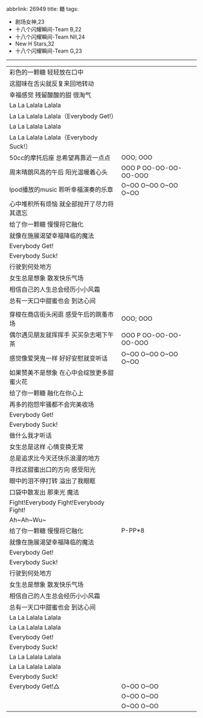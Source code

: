 abbrlink: 26949
title: 糖
tags:
  - 剧场女神,23
  - 十八个闪耀瞬间-Team B,22
  - 十八个闪耀瞬间-Team NII,24
  - New H Stars,32
  - 十八个闪耀瞬间-Team G,23
---
|      |      |
|--|--|
|彩色的一颗糖 轻轻放在口中|      |
|这甜味在舌尖就反复来回地转动|      |
|幸福感觉 残留酸酸的甜 很淘气|      |
|La La Lalala Lalala|      |
|La La Lalala Lalala（Everybody Get!）|      |
|La La Lalala Lalala|      |
|La La Lalala Lalala（Everybody Suck!）|      |
|50cc的摩托后座 总希望再靠近一点点|OOO; OOO|
|周末晴朗风高的午后 阳光温暖着心头|OOO P OO-OO-OO-OO-OOO|
|Ipod播放的music 聆听幸福演奏的乐章|O~OO O~OO O~OO O~OO|
|心中堆积所有烦恼 就全部抛开了尽力将其遗忘|      |
|给了你一颗糖 慢慢将它融化|      |
|就像在施展渴望幸福降临的魔法|      |
|Everybody Get!|      |
|Everybody Suck!|      |
|行驶到何处地方|      |
|女生总是想象 散发快乐气场|      |
|相信自己的人生总会经历小小风霜|      |
|总有一天口中甜蜜也会 到达心间|      |
|      |      |
|穿梭在商店街头闲逛 感受午后的跳蚤市场|OOO; OOO|
|偶尔遇见朋友就挥挥手 买买杂志喝下午茶|OOO P OO-OO-OO-OO-OOO|
|感觉像爱哭鬼一样 好好安慰就变听话|O~OO O~OO O~OO O~OO|
|如果赞美不是想象 在心中会绽放更多甜蜜火花|      |
|给了你一颗糖 融化在你心上|      |
|再多的抱怨牢骚都不会完美收场|      |
|Everybody Get!|      |
|Everybody Suck!|      |
|做什么我才听话|      |
|女生总是这样 心情变换无常|      |
|总是追求比今天还快乐浪漫的地方|      |
|寻找这甜蜜出口的方向 感受阳光|      |
|眼中的泪不停打转 溢出了我眼眶|      |
|口袋中散发出 那束光 魔法|      |
|Fight!Everybody Fight!Everybody Fight!|      |
|Ah~Ah~Wu~|      |
|给了你一颗糖 慢慢将它融化|P-PP*8|
|就像在施展渴望幸福降临的魔法|      |
|Everybody Get!|      |
|Everybody Suck!|      |
|行驶到何处地方|      |
|女生总是想象 散发快乐气场|      |
|相信自己的人生总会经历小小风霜|      |
|总有一天口中甜蜜也会 到达心间|      |
|La La Lalala Lalala|      |
|La La Lalala Lalala|      |
|Everybody Get!|      |
|Everybody Suck!|      |
|La La Lalala Lalala|      |
|La La Lalala Lalala|      |
|Everybody Suck!|      |
|Everybody Get!△|O~OO O~OO|
|      |O~OO O~OO|
|      |O~OO O~OO|

